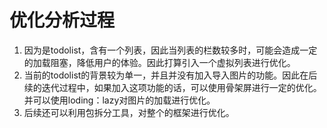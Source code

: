 # 优化分析过程
1. 因为是todolist，含有一个列表，因此当列表的栏数较多时，可能会造成一定的加载阻塞，降低用户的体验。因此打算引入一个虚拟列表进行优化。
2. 当前的todolist的背景较为单一，并且并没有加入导入图片的功能。因此在后续的迭代过程中，如果加入这项功能的话，可以使用骨架屏进行一定的优化。并可以使用loding：lazy对图片的加载进行优化。
3. 后续还可以利用包拆分工具，对整个的框架进行优化。
